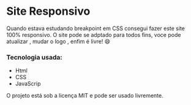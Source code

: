 # Site Responsivo

Quando estava estudando breakpoint em CSS consegui fazer este site  100% responsivo.
O site pode se adptado para todos fins, voce pode atualizar , mudar o logo , enfim é livre! :smile:

### Tecnologia usada:

* Html
* CSS
* JavaScrip



O projeto está sob a licença MIT e pode ser usado livremente.
